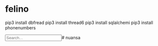 # felino
pip3 install dbfread
pip3 install thread6
pip3 install sqlalchemi
pip3 install phonenumbers

<input class="o_searchview_input" placeholder="Search..." type="text"># nuansa
